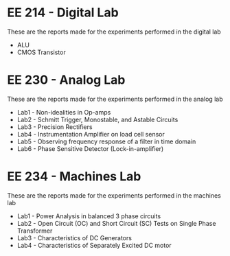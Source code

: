 # EE 214 - Digital Lab
These are the reports made for the experiments performed in the digital lab
* ALU
* CMOS Transistor
# EE 230 - Analog Lab
These are the reports made for the experiments performed in the analog lab
* Lab1 - Non-idealities in Op-amps
* Lab2 - Schmitt Trigger, Monostable, and Astable Circuits
* Lab3 - Precision Rectifiers
* Lab4 - Instrumentation Amplifier on load cell sensor
* Lab5 - Observing frequency response of a filter in time domain
* Lab6 - Phase Sensitive Detector (Lock-in-amplifier)
# EE 234 - Machines Lab
These are the reports made for the experiments performed in the machines lab
* Lab1 - Power Analysis in balanced 3 phase circuits
* Lab2 - Open Circuit (OC) and Short Circuit (SC) Tests on Single Phase Transformer
* Lab3 - Characteristics of DC Generators
* Lab4 - Characteristics of Separately Excited DC motor
